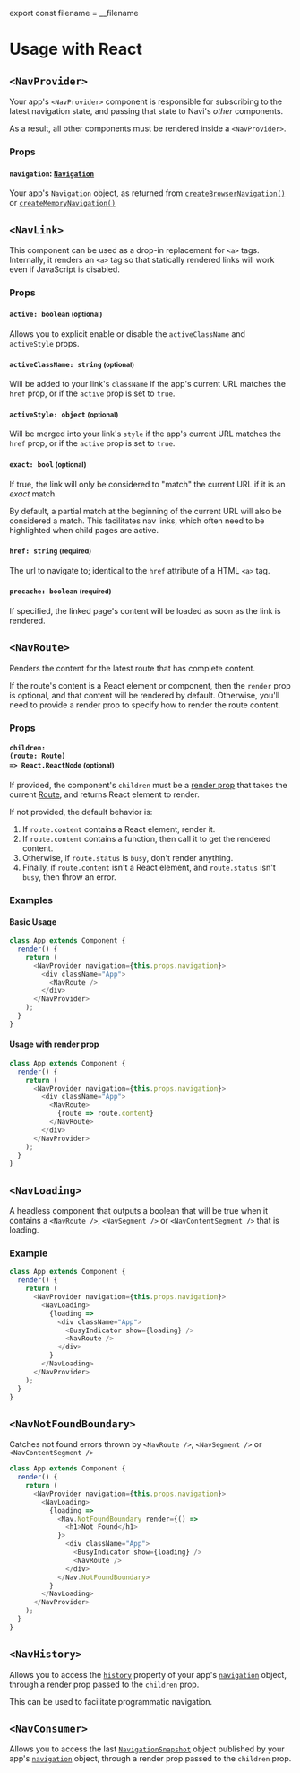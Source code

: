 export const filename = __filename

# Usage with React


## `<NavProvider>`

Your app's `<NavProvider>` component is responsible for subscribing to the latest navigation state, and passing that state to Navi's *other* components.

As a result, all other components must be rendered inside a `<NavProvider>`.

### Props

#### `navigation`: [`Navigation`](../../reference/navigation/#navigation-interface)

Your app's `Navigation` object, as returned from [`createBrowserNavigation()`](../../reference/navigation/#createbrowsernavigation) or [`createMemoryNavigation()`](../../reference/navigation/#creatememorynavigation)


## `<NavLink>`

This component can be used as a drop-in replacement for `<a>` tags. Internally, it renders an `<a>` tag so that statically rendered links will work even if JavaScript is disabled.

### Props

#### `active: boolean` <small>(optional)</small>

Allows you to explicit enable or disable the `activeClassName` and `activeStyle` props.

#### `activeClassName: string` <small>(optional)</small>

Will be added to your link's `className` if the app's current URL matches the `href` prop, or if the `active` prop is set to `true`.

#### `activeStyle: object` <small>(optional)</small>

Will be merged into your link's `style` if the app's current URL matches the `href` prop, or if the `active` prop is set to `true`.

#### `exact: bool` <small>(optional)</small>

If true, the link will only be considered to "match" the current URL if it is an *exact* match.

By default, a partial match at the beginning of the current URL will also be considered a match. This facilitates nav links, which often need to be highlighted when child pages are active.

#### `href: string` <small>(required)</small>

The url to navigate to; identical to the `href` attribute of a HTML `<a>` tag.

#### `precache: boolean` <small>(required)</small>

If specified, the linked page's content will be loaded as soon as the link is rendered.


## `<NavRoute>`

Renders the content for the latest route that has complete content.

<!--If you'd like to render the next switch that corresponds to the next URL segment -- as opposed to rendering the innermost page - then use `<NavSegment>` or `<NavContentSegment>` instead.-->

If the route's content is a React element or component, then the `render` prop is optional, and that content will be rendered by default. Otherwise, you'll need to provide a render prop to specify how to render the route content. 

### Props

#### <code>children: (route: [Route](../../reference/route-and-segment/#route)) => React.ReactNode</code> <small>(optional)</small>

If provided, the component's `children` must be a [render prop](https://reactjs.org/docs/render-props.html) that takes the current [Route](../../reference/route-and-segment/#route), and returns React element to render.

If not provided, the default behavior is:

1. If `route.content` contains a React element, render it.
2. If `route.content` contains a function, then call it to get the rendered content.
3. Otherwise, if `route.status` is `busy`, don't render anything. 
4. Finally, if `route.content` isn't a React element, and `route.status` isn't `busy`, then throw an error.

### Examples

#### Basic Usage

```js
class App extends Component {
  render() {
    return (
      <NavProvider navigation={this.props.navigation}>
        <div className="App">
          <NavRoute />
        </div>
      </NavProvider>
    );
  }
}
```

#### Usage with render prop

```js
class App extends Component {
  render() {
    return (
      <NavProvider navigation={this.props.navigation}>
        <div className="App">
          <NavRoute>
            {route => route.content}
          </NavRoute>
        </div>
      </NavProvider>
    );
  }
}
```

## `<NavLoading>`

A headless component that outputs a boolean that will be true when it contains a `<NavRoute />`, `<NavSegment />` or `<NavContentSegment />` that is loading.

### Example

```js
class App extends Component {
  render() {
    return (
      <NavProvider navigation={this.props.navigation}>
        <NavLoading>
          {loading =>
            <div className="App">
              <BusyIndicator show={loading} />
              <NavRoute />
            </div>
          }
        </NavLoading>
      </NavProvider>
    );
  }
}
```

## `<NavNotFoundBoundary>`

Catches not found errors thrown by `<NavRoute />`, `<NavSegment />` or `<NavContentSegment />` 

```js
class App extends Component {
  render() {
    return (
      <NavProvider navigation={this.props.navigation}>
        <NavLoading>
          {loading =>
            <Nav.NotFoundBoundary render={() =>
              <h1>Not Found</h1>
            }>
              <div className="App">
                <BusyIndicator show={loading} />
                <NavRoute />
              </div>
            </Nav.NotFoundBoundary>
          }
        </NavLoading>
      </NavProvider>
    );
  }
}
```

## `<NavHistory>`

Allows you to access the [`history`](../../reference/history) property of your app's [`navigation`](../../reference/navigation) object, through a render prop passed to the `children` prop.

This can be used to facilitate programmatic navigation.

## `<NavConsumer>`

Allows you to access the last [`NavigationSnapshot`](../../reference/navigation/#navigationsnapshot-objects) object published by your app's [`navigation`](../../reference/navigation/) object, through a render prop passed to the `children` prop.

<!--
## `<NavSegment>`

TODO


## `<NavContentSegment>`

TODO
-->